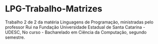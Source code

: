 # LPG-Trabalho-Matrizes
Trabalho 2 de 2 da matéria Linguagens de Programação, ministradas pelo professor Rui na Fundação Universidade Estadual de Santa Catarina - UDESC, No curso - Bacharelado em Ciência da Computação, segundo semestre.

